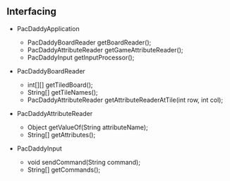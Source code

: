 ## Interfacing

* PacDaddyApplication
	* PacDaddyBoardReader getBoardReader();
	* PacDaddyAttributeReader getGameAttributeReader();
	* PacDaddyInput getInputProcessor();

* PacDaddyBoardReader
	* int[][] getTiledBoard();
	* String[] getTileNames();
	* PacDaddyAttributeReader getAttributeReaderAtTile(int row, int col);

* PacDaddyAttributeReader
  * Object getValueOf(String attributeName);
  * String[] getAttributes();

* PacDaddyInput
  * void sendCommand(String command);
  * String[] getCommands();
